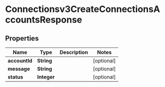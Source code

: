 

# Connectionsv3CreateConnectionsAccountsResponse


## Properties

| Name | Type | Description | Notes |
|------------ | ------------- | ------------- | -------------|
|**accountId** | **String** |  |  [optional] |
|**message** | **String** |  |  [optional] |
|**status** | **Integer** |  |  [optional] |



